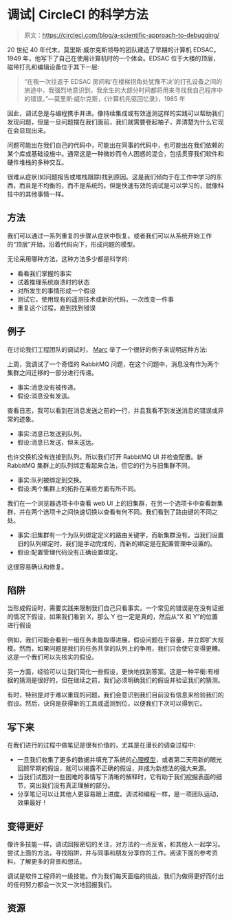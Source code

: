 # 调试| CircleCI 的科学方法

> 原文：<https://circleci.com/blog/a-scientific-approach-to-debugging/>

20 世纪 40 年代末，莫里斯·威尔克斯领导的团队建造了早期的计算机 EDSAC。1949 年，他写下了自己在使用计算机时的一个体会。EDSAC 位于大楼的顶层，磁带打孔和编辑设备位于其下一层:

> “在我一次往返于 EDSAC 房间和‘在楼梯拐角处犹豫不决’的打孔设备之间的旅途中，我强烈地意识到，我余生的大部分时间都将用来寻找我自己程序中的错误。”—莫里斯·威尔克斯，《计算机先驱回忆录》，1985 年

因此，调试总是与编程携手并进。像持续集成或有效遥测这样的实践可以帮助我们发现问题，但是一旦问题摆在我们面前，我们就需要卷起袖子，弄清楚为什么它现在会显现出来。

问题可能出在我们自己的代码中，可能出在同事的代码中，也可能出在我们依赖的某个库或基础设施中。通常这是一种微妙而令人困惑的混合，包括贯穿我们软件和硬件堆栈的多种交互。

很难从症状(如问题报告或堆栈跟踪)找到原因。这是我们倾向于在工作中学习的东西，而且是不均衡的，而不是系统的。但是快速有效的调试是可以学习的，就像科技中的其他事情一样。

## 方法

我们可以通过一系列重复的步骤从症状中恢复。或者我们可以从系统开始工作的“顶层”开始，沿着代码向下，形成问题的模型。

无论采用哪种方法，这种方法多少都是科学的:

*   看看我们掌握的事实
*   试着推理系统崩溃时的状态
*   对所发生的事情形成一个假设
*   测试它，使用现有的遥测技术或新的代码，一次改变一件事
*   重复这个过程，直到找到错误

## 例子

在讨论我们工程团队的调试时， [Marc](/blog/circleci-config-teardown-how-we-write-our-circleci-config-at-circleci/) 举了一个很好的例子来说明这种方法:

上周，我调试了一个奇怪的 RabbitMQ 问题，在这个问题中，消息没有作为两个集群之间迁移的一部分进行传递。

*   事实:消息没有被传递。
*   假设:消息没有发送。

查看日志，我可以看到在消息发送之前的一行，并且我看不到发送消息的错误或异常的迹象。

*   事实:消息已发送到队列。
*   假设:消息已发送，但未送达。

也许交换机没有连接到队列。所以我们打开 RabbitMQ UI 并检查配置。新 RabbitMQ 集群上的队列绑定看起来合法，但它的行为与旧集群不同。

*   事实:队列被绑定到交换。
*   假设:两个集群上的拓扑在某些方面有所不同。

我们在一个浏览器选项卡中查看 web UI 上的旧集群，在另一个选项卡中查看新集群，并在两个选项卡之间快速切换以查看有何不同。我们看到了路由键的不同之处。

*   事实:旧集群有一个为队列绑定定义的路由关键字，而新集群没有。当我们设置旧的队列绑定时，我们是手动完成的，而新的绑定是在配置管理中设置的。
*   假设:配置管理代码没有正确设置绑定。

这很容易确认和修复。

## 陷阱

当形成假设时，需要实践来限制我们自己只看事实。一个常见的错误是在没有证据的情况下假设，如果我们看到 X，那么 Y 也一定是真的，然后从“X 和 Y”的位置进行假设

例如，我们可能会看到一组任务未能取得进展，假设问题在于容量，并立即扩大规模。然而，如果问题是我们的任务共享的队列上的争用，我们只会使它变得更糟。这是一个我们可以先核实的假设。

另一方面，经验可以让我们简化一些假设，更快地找到答案。这是一种平衡:有根据的猜测是很好的，但在继续之前，我们必须明确我们的假设并验证我们的猜测。

有时，特别是对于难以重现的问题，我们会意识到我们目前没有信息来检验我们的假设。然后，诀窍是获得新的工具或遥测到位，以便我们下次可以得到它。

## 写下来

在我们进行的过程中做笔记是很有价值的，尤其是在漫长的调查过程中:

*   一旦我们收集了更多的数据并填充了系统的[心理模型](https://medium.com/@copyconstruct/effective-mental-models-for-code-and-systems-7c55918f1b3e)，或者第二天用新的眼光回顾早期的假设，就可以揭露不正确的假设，并成为新想法的强大来源。
*   当我们试图对一些困难的事情写下清晰的解释时，它有助于我们挖掘表面的细节，突出我们没有真正理解的部分。
*   分享笔记可以让其他人更容易跟上进度。调试和编程一样，是一项团队运动，效果最好！

## 变得更好

像许多技能一样，调试回报密切的关注，对方法的一点反省，和其他人一起学习。尝试上面的方法，寻找陷阱，并与同事和朋友分享你的工作。阅读下面的参考资料，了解更多的背景和想法。

调试是软件工程师的一级技能。作为我们每天面临的挑战，我们为做得更好而付出的任何努力都会一次又一次地回报我们。

## 资源